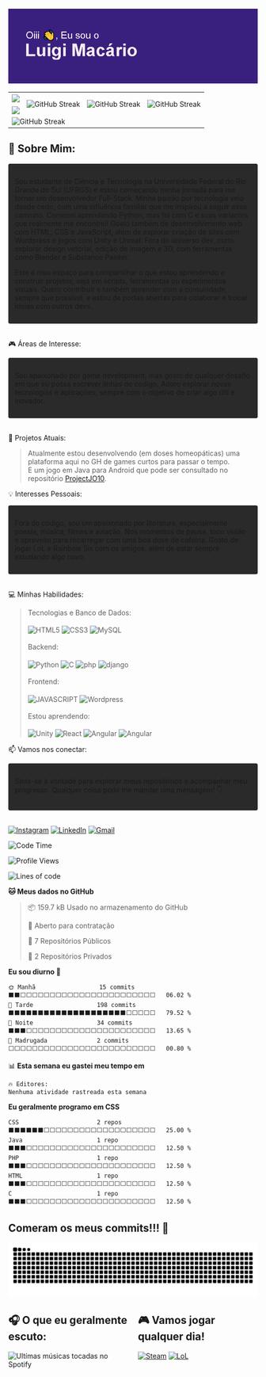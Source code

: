 ![MasterHead](https://github.com/LuigiBMacario/LuigiBMacario/blob/main/header.png?raw=true)

<div class="tg-wrap"><table><tbody>
  <tr>
    <td colspan="2"><img style='height: 150px' class='stats' align="center" src="https://github-readme-stats.vercel.app/api?username=LuigiBMacario&show_icons=true&theme=algolia&include_all_commits=true&custom_title=Minhas+estatíticas+no+GitHub:&locale=pt-BR&hide_border=true" /></td>
    <td rowspan="2"><img align="center" src="https://github-readme-streak-stats.herokuapp.com?user=LuigiBMacario&theme=algolia&hide_border=true&locale=pt_BR&date_format=j%2Fn%5B%2FY%5D&card_width=100&card_height=50&hide_current_streak=true&hide_longest_streak=true" alt="GitHub Streak" /></td>
    <td rowspan="2"><img align="center" src="https://github-readme-streak-stats.herokuapp.com?user=LuigiBMacario&theme=algolia&hide_border=true&locale=pt_BR&date_format=j%2Fn%5B%2FY%5D&card_width=100&card_height=50&hide_total_contributions=true&hide_longest_streak=true" alt="GitHub Streak" /></td>
    <td rowspan="2"><img align="center" src="https://github-readme-streak-stats.herokuapp.com?user=LuigiBMacario&theme=algolia&locale=pt_BR&date_format=j%2Fn%5B%2FY%5D&card_width=100&card_height=50&hide_total_contributions=true&hide_current_streak=true&hide_border=true" alt="GitHub Streak" /></td>
  </tr>
  <tr>
    <td colspan="2"><img style='height: 150px' align="center" src="https://github-readme-stats.vercel.app/api/top-langs/?username=LuigiBMacario&theme=algolia&size_weight=0.5&count_weight=0.5&layout=compact&langs_count=4&custom_title=Linguagens+mais+utilizadas:&hide_border=true" /></td>
  </tr>
  <tr>
    <td colspan="5"><img align="center" src="https://github-profile-trophy.vercel.app/?username=LuigiBMacario&theme=algolia&no-frame=true" alt="GitHub Streak" /></td>
  </tr>
</tbody>
</table></div>

<h2>📍 Sobre Mim:</h2>

<div style='border: 1px solid; border-color: #2F2F2F; border-radius: 3px; background-color: #2A2A2A; padding: 12px'>
    <p>Sou estudante de Ciência e Tecnologia na Universidade Federal do Rio Grande do Sul (UFRGS) e estou começando minha jornada para me tornar um desenvolvedor Full-Stack. Minha paixão por tecnologia veio desde cedo, com uma influência familiar que me inspirou a seguir esse caminho. Comecei aprendendo Python, mas foi com C e suas variantes que realmente me encontrei! Gosto também de desenvolvimento web com HTML, CSS e JavaScript, além de explorar criação de sites com Wordpress e jogos com Unity e Unreal. Fora do universo dev, curto explorar design vetorial, edição de imagem e 3D, com ferramentas como Blender e Substance Painter.

Este é meu espaço para compartilhar o que estou aprendendo e construir projetos, seja em scripts, ferramentas ou experimentos visuais. Quero contribuir e também aprender com a comunidade, sempre que possível, e estou de portas abertas para colaborar e trocar ideias com outros devs.</p>
</div><br>

🎮 Áreas de Interesse:

<div style='border: 1px solid; border-color: #2F2F2F; border-radius: 3px; background-color: #2A2A2A; padding: 12px'>
    <p>Sou apaixonado por game development, mas gosto de qualquer desafio em que eu possa escrever linhas de código. Adoro explorar novas tecnologias e aplicações, sempre com o objetivo de criar algo útil e inovador.</p>
</div><br>

🌱 Projetos Atuais:

> Atualmente estou desenvolvendo (em doses homeopáticas) uma plataforma aqui no GH de games curtos para passar o tempo.  
> E um jogo em Java para Android que pode ser consultado no repositório [ProjectJO10](https://github.com/LuigiBMacario/ProjectJO10).

💡 Interesses Pessoais: 

<div style='border: 1px solid; border-color: #2F2F2F; border-radius: 3px; background-color: #2A2A2A; padding: 12px'>
    <p>Fora do código, sou um apaixonado por literatura, especialmente poesia, música, filmes e aviação. Nos momentos de pausa, toco violão e aproveito para recarregar com uma boa dose de cafeína. Gosto de jogar LoL e Rainbow Six com os amigos, além de estar sempre estudando algo novo.</p>
</div><br>

💻 Minhas Habilidades:

>Tecnologias e Banco de Dados:<br><br>
><img style='cursor: default;' align='center' alt='HTML5' src='https://img.shields.io/badge/HTML5-E34F26?style=for-the-badge&logo=html5&logoColor=white'>
><img style='cursor: default;' align='center' alt='CSS3' src='https://img.shields.io/badge/CSS-239120?&style=for-the-badge&logo=css3&logoColor=white'>
><img style='cursor: default;' align='center' alt='MySQL' src='https://img.shields.io/badge/MySQL-00000F?style=for-the-badge&logo=mysql&logoColor=white'>
><br><br>
>Backend:<br><br>
><img style='cursor: default;' align='center' alt='Python' src='https://img.shields.io/badge/Python-14354C?style=for-the-badge&logo=python&logoColor=white'>
><img style='cursor: default;' align='center' alt='C' src='https://img.shields.io/badge/C-00599C?style=for-the-badge&logo=c&logoColor=white'>
><img style='cursor: default;' align='center' alt='php' src='https://img.shields.io/badge/PHP-777BB4?style=for-the-badge&logo=php&logoColor=white'>
><img style='cursor: default;' align='center' alt='django' src='https://img.shields.io/badge/Django-092E20?style=for-the-badge&logo=django&logoColor=white'>
><br><br>
>Frontend:<br><br>
><img style='cursor: default;' style='cursor: default;' align='center' alt='JAVASCRIPT' src='https://img.shields.io/badge/JavaScript-F7DF1E?style=for-the-badge&logo=javascript&logoColor=black'>
><img style='cursor: default;' align='center' alt='Wordpress' src='https://img.shields.io/badge/Wordpress-21759B?style=for-the-badge&logo=wordpress&logoColor=white'>
><br><br>
>Estou aprendendo:<br><br>
><img style='cursor: default;' align='center' alt='Unity' src='https://img.shields.io/badge/Unity-100000?style=for-the-badge&logo=unity&logoColor=white'>
><img style='cursor: default;' align='center' alt='React' src='https://img.shields.io/badge/React-20232A?style=for-the-badge&logo=react&logoColor=61DAFB'>
><img style='cursor: default;' align='center' alt='Angular' src='https://img.shields.io/badge/Angular-DD0031?style=for-the-badge&logo=angular&logoColor=white'>
><img style='cursor: default;' align='center' alt='Angular' src='https://img.shields.io/badge/Amazon_AWS-232F3E?style=for-the-badge&logo=amazon-aws&logoColor=white'>

📫 Vamos nos conectar: 

<div style='border: 1px solid; border-color: #2F2F2F; border-radius: 3px; background-color: #2A2A2A; padding: 12px'>
    <p>Sinta-se à vontade para explorar meus repositórios e acompanhar meu progresso. Qualquer coisa pode me mandar uma mensagem! 👇</p>
</div><br>

[![Instagram](https://img.shields.io/badge/Instagram-E4405F?style=for-the-badge&logo=instagram&logoColor=white)](https://instagram.com/luigibmacario)
[![LinkedIn](https://img.shields.io/badge/LinkedIn-0077B5?style=for-the-badge&logo=linkedin&logoColor=white)](https://www.linkedin.com/in/luigi-macário-60630b292/)
[![Gmail](https://img.shields.io/badge/Gmail-D14836?style=for-the-badge&logo=gmail&logoColor=white)](luigibmacario@gmail.com)

<!--START_SECTION:waka-->
![Code Time](http://img.shields.io/badge/Code%20Time-33%20hrs%2032%20mins-blue)

![Profile Views](http://img.shields.io/badge/Visualizac%C3%B5es%20do%20perfil-31-blue)

![Lines of code](https://img.shields.io/badge/Desde%20o%20Hello%20World%20eu%20escrevi-1.0%20million%20linhas%20de%20c%C3%B3digo-blue)

**🐱 Meus dados no GitHub** 

> 📦 159.7 kB Usado no armazenamento do GitHub 
 > 
> 💼 Aberto para contratação
 > 
> 📜 7 Repositórios Públicos 
 > 
> 🔑 2 Repositórios Privados 
 > 
**Eu sou diurno 🐤** 

```text
🌞 Manhã                  15 commits          ⬛⬛⬜⬜⬜⬜⬜⬜⬜⬜⬜⬜⬜⬜⬜⬜⬜⬜⬜⬜⬜⬜⬜⬜⬜   06.02 % 
🌆 Tarde                  198 commits         ⬛⬛⬛⬛⬛⬛⬛⬛⬛⬛⬛⬛⬛⬛⬛⬛⬛⬛⬛⬛⬜⬜⬜⬜⬜   79.52 % 
🌃 Noite                  34 commits          ⬛⬛⬛⬜⬜⬜⬜⬜⬜⬜⬜⬜⬜⬜⬜⬜⬜⬜⬜⬜⬜⬜⬜⬜⬜   13.65 % 
🌙 Madrugada              2 commits           ⬜⬜⬜⬜⬜⬜⬜⬜⬜⬜⬜⬜⬜⬜⬜⬜⬜⬜⬜⬜⬜⬜⬜⬜⬜   00.80 % 
```


📊 **Esta semana eu gastei meu tempo em** 

```text
🔥 Editores: 
Nenhuma atividade rastreada esta semana
```

**Eu geralmente programo em CSS** 

```text
CSS                      2 repos             ⬛⬛⬛⬛⬛⬛⬜⬜⬜⬜⬜⬜⬜⬜⬜⬜⬜⬜⬜⬜⬜⬜⬜⬜⬜   25.00 % 
Java                     1 repo              ⬛⬛⬛⬜⬜⬜⬜⬜⬜⬜⬜⬜⬜⬜⬜⬜⬜⬜⬜⬜⬜⬜⬜⬜⬜   12.50 % 
PHP                      1 repo              ⬛⬛⬛⬜⬜⬜⬜⬜⬜⬜⬜⬜⬜⬜⬜⬜⬜⬜⬜⬜⬜⬜⬜⬜⬜   12.50 % 
HTML                     1 repo              ⬛⬛⬛⬜⬜⬜⬜⬜⬜⬜⬜⬜⬜⬜⬜⬜⬜⬜⬜⬜⬜⬜⬜⬜⬜   12.50 % 
C                        1 repo              ⬛⬛⬛⬜⬜⬜⬜⬜⬜⬜⬜⬜⬜⬜⬜⬜⬜⬜⬜⬜⬜⬜⬜⬜⬜   12.50 % 
```




<!--END_SECTION:waka-->

<h2>Comeram os meus commits!!! 🐍</h2>
<picture>
  <source media="(prefers-color-scheme: dark)" srcset="https://raw.githubusercontent.com/LuigiBMacario/LuigiBMacario/f636d12488ebc3704627dfeaf8a9617e16a83acc/github-contribution-grid-snake-dark.svg" />
  <source media="(prefers-color-scheme: light)" srcset="github-snake.svg" />
  <img alt="github-snake" src="https://raw.githubusercontent.com/LuigiBMacario/LuigiBMacario/f636d12488ebc3704627dfeaf8a9617e16a83acc/github-contribution-grid-snake.svg" />
</picture>

<div style='display:flex; gap: 20px'>
    <div>
        <h2>🎧 O que eu geralmente escuto:</h2>
        <img alt='Ultímas músicas tocadas no Spotify' src='https://spotify-recently-played-readme.vercel.app/api?user=31xfk7jjff526bymiwv4p4qhqq24'>
    </div>
    <div>
        <h2>🎮 Vamos jogar qualquer dia!</h2>

[![Steam](https://img.shields.io/badge/Steam-000000?style=for-the-badge&logo=steam&logoColor=white)](https://steamcommunity.com/id/iamsamcee/)
[![LoL](https://img.shields.io/badge/Riot_Games-D32936?style=for-the-badge&logo=riot-games&logoColor=white)](https://www.op.gg/summoners/br/Samcee-SCAM)
    </div>
</div>
